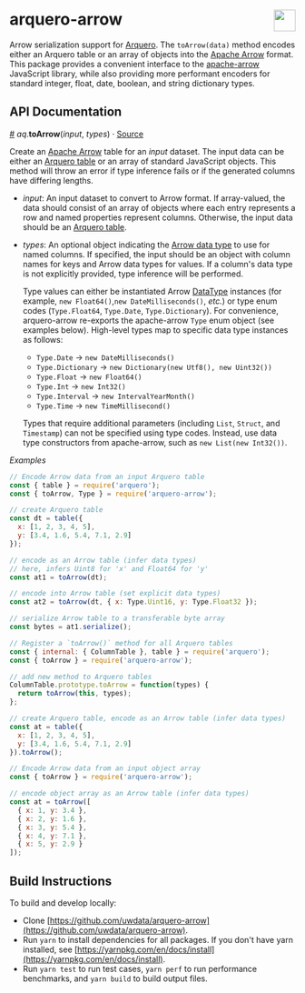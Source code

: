 # arquero-arrow <a href="https://github.com/uwdata/arquero"><img align="right" src="https://github.com/uwdata/arquero/blob/master/docs/assets/logo.svg?raw=true" height="38"></img></a>

Arrow serialization support for [Arquero](https://github.com/uwdata/arquero). The `toArrow(data)` method encodes either an Arquero table or an array of objects into the [Apache Arrow](https://arrow.apache.org/) format. This package provides a convenient interface to the [apache-arrow](https://arrow.apache.org/docs/js/) JavaScript library, while also providing more performant encoders for standard integer, float, date, boolean, and string dictionary types.

## API Documentation

<a id="toArrow" href="#toArrow">#</a>
<em>aq</em>.<b>toArrow</b>(<i>input</i>, <i>types</i>) · [Source](https://github.com/uwdata/arquero-arrow/blob/master/src/encode/to-arrow.js)

Create an [Apache Arrow](https://arrow.apache.org/docs/js/) table for an *input* dataset. The input data can be either an [Arquero table](https://uwdata.github.io/arquero/api/#table) or an array of standard JavaScript objects. This method will throw an error if type inference fails or if the generated columns have differing lengths.

* *input*: An input dataset to convert to Arrow format. If array-valued, the data should consist of an array of objects where each entry represents a row and named properties represent columns. Otherwise, the input data should be an [Arquero table](https://uwdata.github.io/arquero/api/#table).
* *types*: An optional object indicating the [Arrow data type](https://arrow.apache.org/docs/js/enums/type.html) to use for named columns. If specified, the input should be an object with column names for keys and Arrow data types for values. If a column's data type is not explicitly provided, type inference will be performed.

  Type values can either be instantiated Arrow [DataType](https://arrow.apache.org/docs/js/classes/datatype.html) instances (for example, `new Float64()`,`new DateMilliseconds()`, *etc.*) or type enum codes (`Type.Float64`, `Type.Date`, `Type.Dictionary`). For convenience, arquero-arrow re-exports the apache-arrow `Type` enum object (see examples below). High-level types map to specific data type instances as follows:

  * `Type.Date` → `new DateMilliseconds()`
  * `Type.Dictionary` → `new Dictionary(new Utf8(), new Uint32())`
  * `Type.Float` → `new Float64()`
  * `Type.Int` → `new Int32()`
  * `Type.Interval` → `new IntervalYearMonth()`
  * `Type.Time` → `new TimeMillisecond()`

  Types that require additional parameters (including `List`, `Struct`, and `Timestamp`) can not be specified using type codes. Instead, use data type constructors from apache-arrow, such as `new List(new Int32())`.

*Examples*

```js
// Encode Arrow data from an input Arquero table
const { table } = require('arquero');
const { toArrow, Type } = require('arquero-arrow');

// create Arquero table
const dt = table({
  x: [1, 2, 3, 4, 5],
  y: [3.4, 1.6, 5.4, 7.1, 2.9]
});

// encode as an Arrow table (infer data types)
// here, infers Uint8 for 'x' and Float64 for 'y'
const at1 = toArrow(dt);

// encode into Arrow table (set explicit data types)
const at2 = toArrow(dt, { x: Type.Uint16, y: Type.Float32 });

// serialize Arrow table to a transferable byte array
const bytes = at1.serialize();
```

```js
// Register a `toArrow()` method for all Arquero tables
const { internal: { ColumnTable }, table } = require('arquero');
const { toArrow } = require('arquero-arrow');

// add new method to Arquero tables
ColumnTable.prototype.toArrow = function(types) {
  return toArrow(this, types);
};

// create Arquero table, encode as an Arrow table (infer data types)
const at = table({
  x: [1, 2, 3, 4, 5],
  y: [3.4, 1.6, 5.4, 7.1, 2.9]
}).toArrow();
```

```js
// Encode Arrow data from an input object array
const { toArrow } = require('arquero-arrow');

// encode object array as an Arrow table (infer data types)
const at = toArrow([
  { x: 1, y: 3.4 },
  { x: 2, y: 1.6 },
  { x: 3, y: 5.4 },
  { x: 4, y: 7.1 },
  { x: 5, y: 2.9 }
]);
```

## Build Instructions

To build and develop locally:

- Clone [https://github.com/uwdata/arquero-arrow](https://github.com/uwdata/arquero-arrow).
- Run `yarn` to install dependencies for all packages. If you don't have yarn installed, see [https://yarnpkg.com/en/docs/install](https://yarnpkg.com/en/docs/install).
- Run `yarn test` to run test cases, `yarn perf` to run performance benchmarks, and `yarn build` to build output files.
